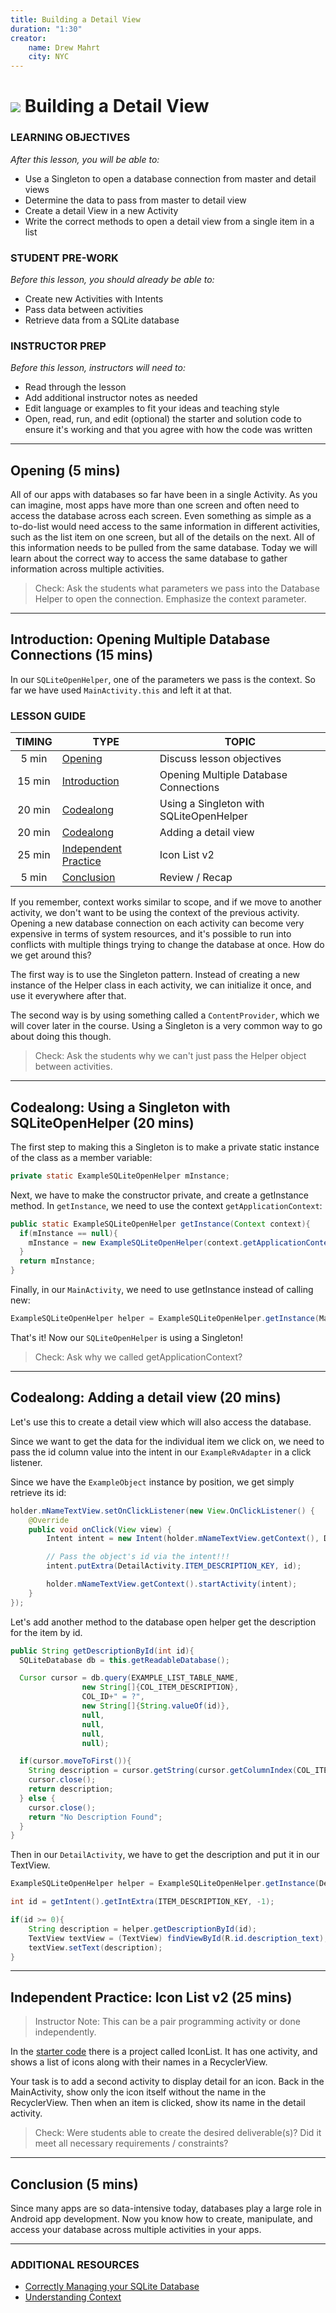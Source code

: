 ```yaml
---
title: Building a Detail View
duration: "1:30"
creator:
    name: Drew Mahrt
    city: NYC
---
```


# ![](https://ga-dash.s3.amazonaws.com/production/assets/logo-9f88ae6c9c3871690e33280fcf557f33.png) Building a Detail View


### LEARNING OBJECTIVES
*After this lesson, you will be able to:*
- Use a Singleton to open a database connection from master and detail views
- Determine the data to pass from master to detail view
- Create a detail View in a new Activity
- Write the correct methods to open a detail view from a single item in a list

### STUDENT PRE-WORK
*Before this lesson, you should already be able to:*
- Create new Activities with Intents
- Pass data between activities
- Retrieve data from a SQLite database

### INSTRUCTOR PREP
*Before this lesson, instructors will need to:*
- Read through the lesson
- Add additional instructor notes as needed
- Edit language or examples to fit your ideas and teaching style
- Open, read, run, and edit (optional) the starter and solution code to ensure it's working and that you agree with how the code was written

---
<a name="opening"></a>
## Opening (5 mins)

All of our apps with databases so far have been in a single Activity. As you can imagine, most apps have more than one screen and often need to access the database across each screen. Even something as simple as a to-do-list would need access to the same information in different activities, such as the list item on one screen, but all of the details on the next. All of this information needs to be pulled from the same database. Today we will learn about the correct way to access the same database to gather information across multiple activities.

> Check: Ask the students what parameters we pass into the Database Helper to open the connection. Emphasize the context parameter.

***

<a name="introduction"></a>
## Introduction: Opening Multiple Database Connections (15 mins)

In our `SQLiteOpenHelper`, one of the parameters we pass is the context. So far we have used `MainActivity.this` and left it at that.

### LESSON GUIDE

| TIMING  | TYPE  | TOPIC  |
|:-:|---|---|
| 5 min  | [Opening](#opening-5-mins)  | Discuss lesson objectives |
| 15 min  | [Introduction](#introduction-opening-multiple-database-connections-15-mins)  | Opening Multiple Database Connections |
| 20 min  | [Codealong](#codealong-using-a-singleton-with-sqliteopenhelper-20-mins)  | Using a Singleton with SQLiteOpenHelper |
| 20 min  | [Codealong](#codealong-adding-a-detail-view-20-mins)  | Adding a detail view |
| 25 min  | [Independent Practice](#independent-practice-icon-list-v2-25-mins)  | Icon List v2 |
| 5 min  | [Conclusion](#conclusion-5-mins)  | Review / Recap |

If you remember, context works similar to scope, and if we move to another activity, we don't want to be using the context of the previous activity. Opening a new database connection on each activity can become very expensive in terms of system resources, and it's possible to run into conflicts with multiple things trying to change the database at once. How do we get around this?

The first way is to use the Singleton pattern. Instead of creating a new instance of the Helper class in each activity, we can initialize it once, and use it everywhere after that.

The second way is by using something called a `ContentProvider`, which we will cover later in the course. Using a Singleton is a very common way to go about doing this though.

> Check: Ask the students why we can't just pass the Helper object between activities.

***

<a name="demo"></a>
## Codealong: Using a Singleton with SQLiteOpenHelper (20 mins)

The first step to making this a Singleton is to make a private static instance of the class as a member variable:

```java
private static ExampleSQLiteOpenHelper mInstance;
```

Next, we have to make the constructor private, and create a getInstance method. In `getInstance`, we need to use the context `getApplicationContext`:

```java
public static ExampleSQLiteOpenHelper getInstance(Context context){
  if(mInstance == null){
    mInstance = new ExampleSQLiteOpenHelper(context.getApplicationContext());
  }
  return mInstance;
}
```

Finally, in our `MainActivity`, we need to use getInstance instead of calling new:

```java
ExampleSQLiteOpenHelper helper = ExampleSQLiteOpenHelper.getInstance(MainActivity.this);
```

That's it! Now our `SQLiteOpenHelper` is using a Singleton!

> Check: Ask why we called getApplicationContext?

***

<a name="guided-practice"></a>
## Codealong: Adding a detail view (20 mins)

Let's use this to create a detail view which will also access the database.

Since we want to get the data for the individual item we click on, we need to pass the id column value into the intent in our `ExampleRvAdapter` in a click listener.

Since we have the `ExampleObject` instance by position, we get simply retrieve its id:

```java
holder.mNameTextView.setOnClickListener(new View.OnClickListener() {
    @Override
    public void onClick(View view) {
        Intent intent = new Intent(holder.mNameTextView.getContext(), DetailActivity.class);

        // Pass the object's id via the intent!!!
        intent.putExtra(DetailActivity.ITEM_DESCRIPTION_KEY, id);

        holder.mNameTextView.getContext().startActivity(intent);
    }
});
```

Let's add another method to the database open helper get the description for the item by id.

```java
public String getDescriptionById(int id){
  SQLiteDatabase db = this.getReadableDatabase();

  Cursor cursor = db.query(EXAMPLE_LIST_TABLE_NAME,
                new String[]{COL_ITEM_DESCRIPTION},
                COL_ID+" = ?",
                new String[]{String.valueOf(id)},
                null,
                null,
                null,
                null);

  if(cursor.moveToFirst()){
    String description = cursor.getString(cursor.getColumnIndex(COL_ITEM_DESCRIPTION));
    cursor.close();
    return description;
  } else {
    cursor.close();
    return "No Description Found";
  }
}
```

Then in our `DetailActivity`, we have to get the description and put it in our TextView.

```java
ExampleSQLiteOpenHelper helper = ExampleSQLiteOpenHelper.getInstance(DetailActivity.this);

int id = getIntent().getIntExtra(ITEM_DESCRIPTION_KEY, -1);

if(id >= 0){
    String description = helper.getDescriptionById(id);
    TextView textView = (TextView) findViewById(R.id.description_text);
    textView.setText(description);
}
```


***

<a name="ind-practice"></a>
## Independent Practice: Icon List v2 (25 mins)

> Instructor Note: This can be a pair programming activity or done independently.

In the [starter code](starter-code) there is a project called IconList. It has one activity, and shows a list of icons along with their names in a RecyclerView.

Your task is to add a second activity to display detail for an icon. Back in the MainActivity, show only the icon itself without the name in the RecyclerView. Then when an item is clicked, show its name in the detail activity.

> Check: Were students able to create the desired deliverable(s)? Did it meet all necessary requirements / constraints?

***

<a name="conclusion"></a>
## Conclusion (5 mins)

Since many apps are so data-intensive today, databases play a large role in Android app development. Now you know how to create, manipulate, and access your database across multiple activities in your apps.

***

### ADDITIONAL RESOURCES
- [Correctly Managing your SQLite Database](http://www.androiddesignpatterns.com/2012/05/correctly-managing-your-sqlite-database.html)
- [Understanding Context](https://possiblemobile.com/2013/06/context/?utm_source=Android%20Weekly&utm_campaign=78ad4cb95e-Android_Weekly_64&utm_medium=email&utm_term=0_4eb677ad19-78ad4cb95e-328260729)
